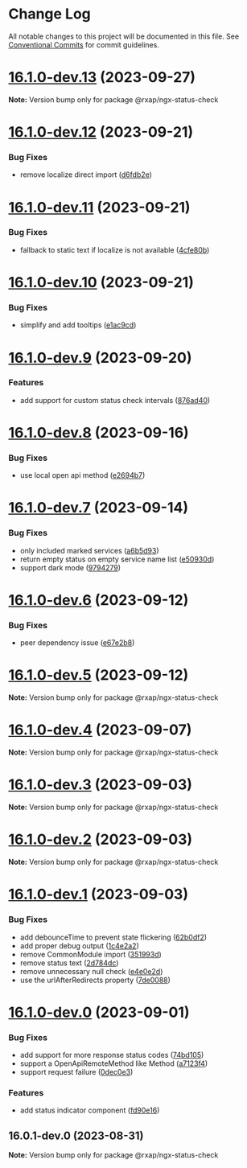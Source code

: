 # Change Log

All notable changes to this project will be documented in this file.
See [Conventional Commits](https://conventionalcommits.org) for commit guidelines.

# [16.1.0-dev.13](https://gitlab.com/rxap/packages/compare/@rxap/ngx-status-check@16.1.0-dev.12...@rxap/ngx-status-check@16.1.0-dev.13) (2023-09-27)

**Note:** Version bump only for package @rxap/ngx-status-check

# [16.1.0-dev.12](https://gitlab.com/rxap/packages/compare/@rxap/ngx-status-check@16.1.0-dev.11...@rxap/ngx-status-check@16.1.0-dev.12) (2023-09-21)

### Bug Fixes

- remove localize direct import ([d6fdb2e](https://gitlab.com/rxap/packages/commit/d6fdb2eba11f743c5de5d70dbe6154d3cf84fcb2))

# [16.1.0-dev.11](https://gitlab.com/rxap/packages/compare/@rxap/ngx-status-check@16.1.0-dev.10...@rxap/ngx-status-check@16.1.0-dev.11) (2023-09-21)

### Bug Fixes

- fallback to static text if localize is not available ([4cfe80b](https://gitlab.com/rxap/packages/commit/4cfe80bd1fe890a28b9c901cedee69e5c220071e))

# [16.1.0-dev.10](https://gitlab.com/rxap/packages/compare/@rxap/ngx-status-check@16.1.0-dev.9...@rxap/ngx-status-check@16.1.0-dev.10) (2023-09-21)

### Bug Fixes

- simplify and add tooltips ([e1ac9cd](https://gitlab.com/rxap/packages/commit/e1ac9cdc5cbfdab0b5c30382e4a2af85dca6f34a))

# [16.1.0-dev.9](https://gitlab.com/rxap/packages/compare/@rxap/ngx-status-check@16.1.0-dev.8...@rxap/ngx-status-check@16.1.0-dev.9) (2023-09-20)

### Features

- add support for custom status check intervals ([876ad40](https://gitlab.com/rxap/packages/commit/876ad40b715deb45413c2fcc5975f98754f1594c))

# [16.1.0-dev.8](https://gitlab.com/rxap/packages/compare/@rxap/ngx-status-check@16.1.0-dev.7...@rxap/ngx-status-check@16.1.0-dev.8) (2023-09-16)

### Bug Fixes

- use local open api method ([e2694b7](https://gitlab.com/rxap/packages/commit/e2694b7189a083e774be2f7dd3f70b316518f166))

# [16.1.0-dev.7](https://gitlab.com/rxap/packages/compare/@rxap/ngx-status-check@16.1.0-dev.6...@rxap/ngx-status-check@16.1.0-dev.7) (2023-09-14)

### Bug Fixes

- only included marked services ([a6b5d93](https://gitlab.com/rxap/packages/commit/a6b5d9312d3c5701ff3ac9b0770fcee4919fbb16))
- return empty status on empty service name list ([e50930d](https://gitlab.com/rxap/packages/commit/e50930db79b70665997bcf5de2b3087d19864d1e))
- support dark mode ([9794279](https://gitlab.com/rxap/packages/commit/9794279c80a304fe7ff176034addb5fd60a0eb47))

# [16.1.0-dev.6](https://gitlab.com/rxap/packages/compare/@rxap/ngx-status-check@16.1.0-dev.5...@rxap/ngx-status-check@16.1.0-dev.6) (2023-09-12)

### Bug Fixes

- peer dependency issue ([e67e2b8](https://gitlab.com/rxap/packages/commit/e67e2b8eb884b598536d16c2c544a9ad9be5b53e))

# [16.1.0-dev.5](https://gitlab.com/rxap/packages/compare/@rxap/ngx-status-check@16.1.0-dev.4...@rxap/ngx-status-check@16.1.0-dev.5) (2023-09-12)

**Note:** Version bump only for package @rxap/ngx-status-check

# [16.1.0-dev.4](https://gitlab.com/rxap/packages/compare/@rxap/ngx-status-check@16.1.0-dev.3...@rxap/ngx-status-check@16.1.0-dev.4) (2023-09-07)

**Note:** Version bump only for package @rxap/ngx-status-check

# [16.1.0-dev.3](https://gitlab.com/rxap/packages/compare/@rxap/ngx-status-check@16.1.0-dev.2...@rxap/ngx-status-check@16.1.0-dev.3) (2023-09-03)

**Note:** Version bump only for package @rxap/ngx-status-check

# [16.1.0-dev.2](https://gitlab.com/rxap/packages/compare/@rxap/ngx-status-check@16.1.0-dev.1...@rxap/ngx-status-check@16.1.0-dev.2) (2023-09-03)

**Note:** Version bump only for package @rxap/ngx-status-check

# [16.1.0-dev.1](https://gitlab.com/rxap/packages/compare/@rxap/ngx-status-check@16.1.0-dev.0...@rxap/ngx-status-check@16.1.0-dev.1) (2023-09-03)

### Bug Fixes

- add debounceTime to prevent state flickering ([62b0df2](https://gitlab.com/rxap/packages/commit/62b0df2e78d5a7c0f62fc680395e61d0be4106cb))
- add proper debug output ([1c4e2a2](https://gitlab.com/rxap/packages/commit/1c4e2a2fca02f01509a30d8727489d418bde2ed9))
- remove CommonModule import ([351993d](https://gitlab.com/rxap/packages/commit/351993d4edc288a1492b9304f08a6faad8f96769))
- remove status text ([2d784dc](https://gitlab.com/rxap/packages/commit/2d784dc82897762fa835706c71b948cdc223bd3a))
- remove unnecessary null check ([e4e0e2d](https://gitlab.com/rxap/packages/commit/e4e0e2dfdf845b0e4e9eea83a84fbc0d6c0f166e))
- use the urlAfterRedirects property ([7de0088](https://gitlab.com/rxap/packages/commit/7de0088b505c0484075cb91117d820de88bd018a))

# [16.1.0-dev.0](https://gitlab.com/rxap/packages/compare/@rxap/ngx-status-check@16.0.1-dev.0...@rxap/ngx-status-check@16.1.0-dev.0) (2023-09-01)

### Bug Fixes

- add support for more response status codes ([74bd105](https://gitlab.com/rxap/packages/commit/74bd1058700cfae72d1d1ec5c140e63037d24356))
- support a OpenApiRemoteMethod like Method ([a7123f4](https://gitlab.com/rxap/packages/commit/a7123f43c78598f1a7ff4f9d4fdaa671a618e037))
- support request failure ([0dec0e3](https://gitlab.com/rxap/packages/commit/0dec0e378a6f19dbe3838d48571b272752ac910e))

### Features

- add status indicator component ([fd90e16](https://gitlab.com/rxap/packages/commit/fd90e16936a055594e9c7c586d1621ed5d90f39e))

## 16.0.1-dev.0 (2023-08-31)

**Note:** Version bump only for package @rxap/ngx-status-check
